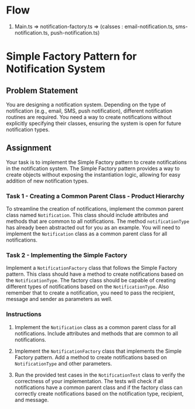 # Flow
1. Main.ts => notification-factory.ts => (calsses : email-notification.ts, sms-notification.ts, push-notification.ts)






# Simple Factory Pattern for Notification System

## Problem Statement

You are designing a notification system. Depending on the type of notification (e.g., email, SMS, push notification), different notification routines are required. You need a way to create notifications without explicitly specifying their classes, ensuring the system is open for future notification types.

## Assignment

Your task is to implement the Simple Factory pattern to create notifications in the notification system. The Simple Factory pattern provides a way to create objects without exposing the instantiation logic, allowing for easy addition of new notification types.

### Task 1 - Creating a Common Parent Class - Product Hierarchy

To streamline the creation of notifications, implement the common parent class named `Notification`. This class should include attributes and methods that are common to all notifications. The method `notificationType` has already been abstracted out for you as an example. You will need to implement the `Notification` class as a common parent class for all notifications.

### Task 2 - Implementing the Simple Factory

Implement a `NotificationFactory` class that follows the Simple Factory pattern. This class should have a method to create notifications based on the `NotificationType`. The factory class should be capable of creating different types of notifications based on the `NotificationType`. Also remember that to create a notification, you need to pass the recipient, message and sender as parameters as well.

### Instructions

1. Implement the `Notification` class as a common parent class for all notifications. Include attributes and methods that are common to all notifications.

2. Implement the `NotificationFactory` class that implements the Simple Factory pattern. Add a method to create notifications based on `NotificationType` and other parameters.

3. Run the provided test cases in the `NotificationTest` class to verify the correctness of your implementation. The tests will check if all notifications have a common parent class and if the factory class can correctly create notifications based on the notification type, recipient, and message.